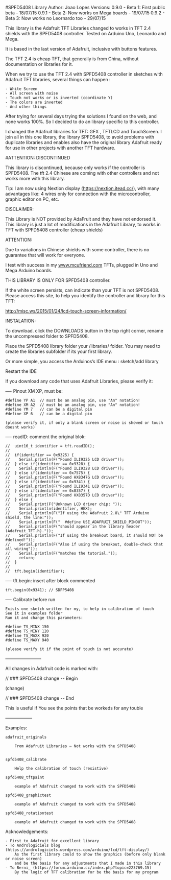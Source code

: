 #SPFD5408 Library
	Author: Joao Lopes
	Versions:
		0.9.0 - Beta 1: First public beta - 18/07/15
		0.9.1 - Beta 2: Now works on Mega boards - 19/07/15
		0.9.2 - Beta 3: Now works no Leornardo too - 29/07/15

This library is the Adafruit TFT Libraries changed to works in TFT 2.4 shields with the SPFD5408 controller.
Tested on Arduino Uno, Leonardo and Mega.

It is based in the last version of Adafruit, inclusive with buttons features.

The TFT 2.4 is cheap TFT, that generally is from China,
without documentation or libraries for it.

When we try to use the TFT 2.4 with SPFD5408 controller in sketches with Adafruit TFT libraries,
several things can happen :

	- White Screen
	- All screen with noise
	- Touch not works or is inverted (coordinate Y)
	- The colors are inverted
	- And other things

After trying for several days trying the solutions I found on the web, and none works 100%.
So I decided to do an library specific to this controller.

I changed the Adafruit libraries for TFT: GFX , TFTLCD and TouchScreen.
I join all in this one library, the library SPFD5408, to avoid problems with duplicate libraries
and enables also have the original library Adafruit ready for use in other projects with another TFT hardware.

#ATTENTION: DISCONTINUED

This library is discontinued,
because only works if the controller is SPFD5408.
The tft 2.4 Chinese are coming with other controllers and not works more with this library.

Tip: I am now using Nextion display (https://nextion.itead.cc/), 
with many advantages like: 4 wires only for connection with the microcontroller, graphic editor on PC, etc.


DISCLAIMER:

This Library is NOT provided by AdaFruit and they have not
endorsed it. This library is just a lot of modifications in the Adafruit Library,
to works in TFT with SPFD5408 controller (cheap shields)

ATTENTION:

Due to variations in Chinese shields with some controller,
there is no guarantee that will work for everyone.

I test with success in my www.mcufriend.com TFTs, plugged in Uno and Mega Arduino boards.

THIS LIBRARY IS ONLY FOR SPFD5408 controller.

If the white screen persists, can indicate than your TFT is not SPFD5408.
Please access this site, to help you identify the controller and library for this TFT:

http://misc.ws/2015/01/24/lcd-touch-screen-information/

INSTALATION:

To download. click the DOWNLOADS button in the top right corner, rename the uncompressed folder to SPFD5408.

Place the SPFD5408 library folder your <arduinosketchfolder>/libraries/ folder.
You may need to create the libraries subfolder if its your first library.

Or more simple, you access the Arduinos’s IDE menu : sketch/add library

Restart the IDE

If you download any code that uses Adafruit Libraries, please verify it:

—-  Pinout XM XP, must be:

	#define YP A1  // must be an analog pin, use "An" notation!
	#define XM A2  // must be an analog pin, use "An" notation!
	#define YM 7   // can be a digital pin
	#define XP 6   // can be a digital pin

	(please verify it, if only a blank screen or noise is showed or touch doesnt works)

—- readID: comment the original blok:

	//  uint16_t identifier = tft.readID();
	//
	//  if(identifier == 0x9325) {
	//    Serial.println(F("Found ILI9325 LCD driver"));
	//  } else if(identifier == 0x9328) {
	//    Serial.println(F("Found ILI9328 LCD driver"));
	//  } else if(identifier == 0x7575) {
	//    Serial.println(F("Found HX8347G LCD driver"));
	//  } else if(identifier == 0x9341) {
	//    Serial.println(F("Found ILI9341 LCD driver"));
	//  } else if(identifier == 0x8357) {
	//    Serial.println(F("Found HX8357D LCD driver"));
	//  } else {
	//    Serial.print(F("Unknown LCD driver chip: "));
	//    Serial.println(identifier, HEX);
	//    Serial.println(F("If using the Adafruit 2.8\" TFT Arduino shield, the line:"));
	//    Serial.println(F("  #define USE_ADAFRUIT_SHIELD_PINOUT"));
	//    Serial.println(F("should appear in the library header (Adafruit_TFT.h)."));
	//    Serial.println(F("If using the breakout board, it should NOT be #defined!"));
	//    Serial.println(F("Also if using the breakout, double-check that all wiring"));
	//    Serial.println(F("matches the tutorial."));
	//    return;
	//  }
	//
	//  tft.begin(identifier);

—- tft.begin: insert after block commented

    tft.begin(0x9341); // SDFP5408

—- Calibrate before run

	Exists one sketch written for my, to help in calibration of touch
	See it in examples folder
	Run it and change this parameters:

	#define TS_MINX 150
	#define TS_MINY 120
	#define TS_MAXX 920
	#define TS_MAXY 940

	(please verify it if the point of touch is not accurate)

————————

All changes in Adafruit code is marked with:


  // ### SPFD5408 change -- Begin

  (change)

  // ### SPFD5408 change -- End

  This is useful if You see the points that be workeds for any touble

——————

Examples:

	adafruit_originals

		From Adafruit Libraries — Not works with the SPFD5408


	spfd5408_calibrate

		Help the calibration of touch (resistive)

	spfd5408_tftpaint

		example of Adafruit changed to work with the SPFD5408

	spfd5408_graphictest

		example of Adafruit changed to work with the SPFD5408

	spfd5408_rotationtest

		example of Adafruit changed to work with the SPFD5408

Acknowledgements:

	- First to Adafruit for excellent library
	- To Andrologiciels blog (https://andrologiciels.wordpress.com/arduino/lcd/tft-display/)
		As the first library could to show the graphics (before only blank or noise screen)
		and be the basis for any adjustments that I made in this library
	- To Berni_ (https://forum.arduino.cc/index.php?topic=223769.15)
		By the logic of TFT calibration for be the basis for my program

